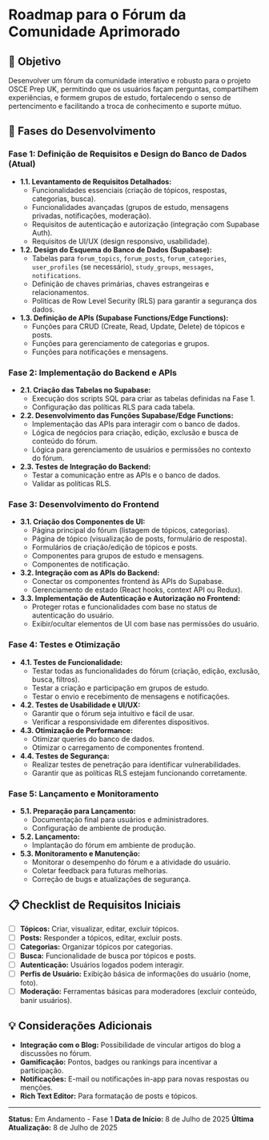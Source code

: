# Roadmap para o Fórum da Comunidade Aprimorado

## 🎯 Objetivo

Desenvolver um fórum da comunidade interativo e robusto para o projeto OSCE Prep UK, permitindo que os usuários façam perguntas, compartilhem experiências, e formem grupos de estudo, fortalecendo o senso de pertencimento e facilitando a troca de conhecimento e suporte mútuo.

## 🚀 Fases do Desenvolvimento

### Fase 1: Definição de Requisitos e Design do Banco de Dados (Atual)

- **1.1. Levantamento de Requisitos Detalhados:**
  - Funcionalidades essenciais (criação de tópicos, respostas, categorias, busca).
  - Funcionalidades avançadas (grupos de estudo, mensagens privadas, notificações, moderação).
  - Requisitos de autenticação e autorização (integração com Supabase Auth).
  - Requisitos de UI/UX (design responsivo, usabilidade).
- **1.2. Design do Esquema do Banco de Dados (Supabase):**
  - Tabelas para `forum_topics`, `forum_posts`, `forum_categories`, `user_profiles` (se necessário), `study_groups`, `messages`, `notifications`.
  - Definição de chaves primárias, chaves estrangeiras e relacionamentos.
  - Políticas de Row Level Security (RLS) para garantir a segurança dos dados.
- **1.3. Definição de APIs (Supabase Functions/Edge Functions):**
  - Funções para CRUD (Create, Read, Update, Delete) de tópicos e posts.
  - Funções para gerenciamento de categorias e grupos.
  - Funções para notificações e mensagens.

### Fase 2: Implementação do Backend e APIs

- **2.1. Criação das Tabelas no Supabase:**
  - Execução dos scripts SQL para criar as tabelas definidas na Fase 1.
  - Configuração das políticas RLS para cada tabela.
- **2.2. Desenvolvimento das Funções Supabase/Edge Functions:**
  - Implementação das APIs para interagir com o banco de dados.
  - Lógica de negócios para criação, edição, exclusão e busca de conteúdo do fórum.
  - Lógica para gerenciamento de usuários e permissões no contexto do fórum.
- **2.3. Testes de Integração do Backend:**
  - Testar a comunicação entre as APIs e o banco de dados.
  - Validar as políticas RLS.

### Fase 3: Desenvolvimento do Frontend

- **3.1. Criação dos Componentes de UI:**
  - Página principal do fórum (listagem de tópicos, categorias).
  - Página de tópico (visualização de posts, formulário de resposta).
  - Formulários de criação/edição de tópicos e posts.
  - Componentes para grupos de estudo e mensagens.
  - Componentes de notificação.
- **3.2. Integração com as APIs do Backend:**
  - Conectar os componentes frontend às APIs do Supabase.
  - Gerenciamento de estado (React hooks, context API ou Redux).
- **3.3. Implementação de Autenticação e Autorização no Frontend:**
  - Proteger rotas e funcionalidades com base no status de autenticação do usuário.
  - Exibir/ocultar elementos de UI com base nas permissões do usuário.

### Fase 4: Testes e Otimização

- **4.1. Testes de Funcionalidade:**
  - Testar todas as funcionalidades do fórum (criação, edição, exclusão, busca, filtros).
  - Testar a criação e participação em grupos de estudo.
  - Testar o envio e recebimento de mensagens e notificações.
- **4.2. Testes de Usabilidade e UI/UX:**
  - Garantir que o fórum seja intuitivo e fácil de usar.
  - Verificar a responsividade em diferentes dispositivos.
- **4.3. Otimização de Performance:**
  - Otimizar queries do banco de dados.
  - Otimizar o carregamento de componentes frontend.
- **4.4. Testes de Segurança:**
  - Realizar testes de penetração para identificar vulnerabilidades.
  - Garantir que as políticas RLS estejam funcionando corretamente.

### Fase 5: Lançamento e Monitoramento

- **5.1. Preparação para Lançamento:**
  - Documentação final para usuários e administradores.
  - Configuração de ambiente de produção.
- **5.2. Lançamento:**
  - Implantação do fórum em ambiente de produção.
- **5.3. Monitoramento e Manutenção:**
  - Monitorar o desempenho do fórum e a atividade do usuário.
  - Coletar feedback para futuras melhorias.
  - Correção de bugs e atualizações de segurança.

## 📋 Checklist de Requisitos Iniciais

- [ ] **Tópicos:** Criar, visualizar, editar, excluir tópicos.
- [ ] **Posts:** Responder a tópicos, editar, excluir posts.
- [ ] **Categorias:** Organizar tópicos por categorias.
- [ ] **Busca:** Funcionalidade de busca por tópicos e posts.
- [ ] **Autenticação:** Usuários logados podem interagir.
- [ ] **Perfis de Usuário:** Exibição básica de informações do usuário (nome, foto).
- [ ] **Moderação:** Ferramentas básicas para moderadores (excluir conteúdo, banir usuários).

## 💡 Considerações Adicionais

- **Integração com o Blog:** Possibilidade de vincular artigos do blog a discussões no fórum.
- **Gamificação:** Pontos, badges ou rankings para incentivar a participação.
- **Notificações:** E-mail ou notificações in-app para novas respostas ou menções.
- **Rich Text Editor:** Para formatação de posts e tópicos.

---

**Status:** Em Andamento - Fase 1
**Data de Início:** 8 de Julho de 2025
**Última Atualização:** 8 de Julho de 2025



